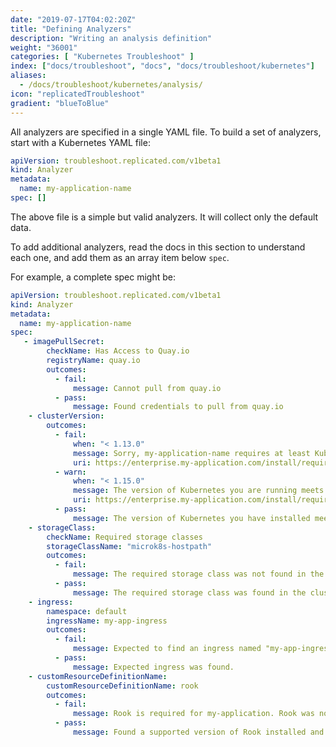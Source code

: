 ```yaml
---
date: "2019-07-17T04:02:20Z"
title: "Defining Analyzers"
description: "Writing an analysis definition"
weight: "36001"
categories: [ "Kubernetes Troubleshoot" ]
index: ["docs/troubleshoot", "docs", "docs/troubleshoot/kubernetes"]
aliases:
  - /docs/troubleshoot/kubernetes/analysis/
icon: "replicatedTroubleshoot"
gradient: "blueToBlue"
---
```


All analyzers are specified in a single YAML file. To build a set of analyzers, start with a Kubernetes YAML file:

```yaml
apiVersion: troubleshoot.replicated.com/v1beta1
kind: Analyzer
metadata:
  name: my-application-name
spec: []
```

The above file is a simple but valid analyzers. It will collect only the default data.

To add additional analyzers, read the docs in this section to understand each one, and add them as an array item below `spec`.

For example, a complete spec might be:

```yaml
apiVersion: troubleshoot.replicated.com/v1beta1
kind: Analyzer
metadata:
  name: my-application-name
spec:
   - imagePullSecret:
        checkName: Has Access to Quay.io
        registryName: quay.io
        outcomes:
          - fail:
              message: Cannot pull from quay.io
          - pass:
              message: Found credentials to pull from quay.io
    - clusterVersion:
        outcomes:
          - fail:
              when: "< 1.13.0"
              message: Sorry, my-application-name requires at least Kubernetes 1.14.0. Please update your Kubernetes cluster before installing.
              uri: https://enterprise.my-application.com/install/requirements/kubernetes
          - warn:
              when: "< 1.15.0"
              message: The version of Kubernetes you are running meets the minimum requirements to run my-application-name. It's recommended to run Kubernetes 1.15.0 or later.
              uri: https://enterprise.my-application.com/install/requirements/kubernetes
          - pass:
              message: The version of Kubernetes you have installed meets the required and recommended versions.
    - storageClass:
        checkName: Required storage classes
        storageClassName: "microk8s-hostpath"
        outcomes:
          - fail:
              message: The required storage class was not found in the cluster.
          - pass:
              message: The required storage class was found in the cluster.
    - ingress:
        namespace: default
        ingressName: my-app-ingress
        outcomes:
          - fail:
              message: Expected to find an ingress named "my-app-ingress".
          - pass:
              message: Expected ingress was found.
    - customResourceDefinitionName:
        customResourceDefinitionName: rook
        outcomes:
          - fail:
              message: Rook is required for my-application. Rook was not found in the cluster.
          - pass:
              message: Found a supported version of Rook installed and running in the cluster.

```

